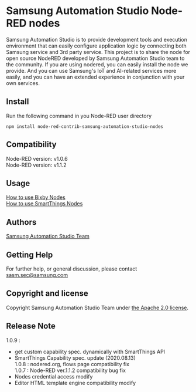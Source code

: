 # Samsung Automation Studio Node-RED nodes
Samsung Automation Studio is to provide development tools and execution environment that can easily configure application logic by connecting both Samsung service and 3rd party service. This project is to share the node for open source NodeRED developed by Samsung Automation Studio team to the community. If you are using nodered, you can easily install the node we provide. And you can use Samsung's IoT and AI-related services more easily, and you can have an extended experience in conjunction with your own services.

## Install
Run the following command in you Node-RED user directory 

```
npm install node-red-contrib-samsung-automation-studio-nodes
```

## Compatibility
Node-RED version: v1.0.6  
Node-RED version: v1.1.2

## Usage
[How to use Bixby Nodes](https://sasm.developer.samsung.com/tutorials/article_2_4)  
[How to use SmartThings Nodes](https://sasm.developer.samsung.com/tutorials/article_2_3)

## Authors
[Samsung Automation Studio Team](https://sasm.developer.samsung.com/)

## Getting Help
For further help, or general discussion, please contact sasm.sec@samsung.com

## Copyright and license
Copyright Samsung Automation Studio Team under [the Apache 2.0 license](https://www.apache.org/licenses/LICENSE-2.0).

## Release Note
1.0.9 : 
- get custom capability spec. dynamically with SmartThings API
- SmartThings Capability spec. update (2020.08.13)   
1.0.8 : nodered.org, flows page compatibility fix  
1.0.7 : Node-RED ver.1.1.2 compatibility bug fix  
- Nodes credential access modify
- Editor HTML template engine compatibility modify  